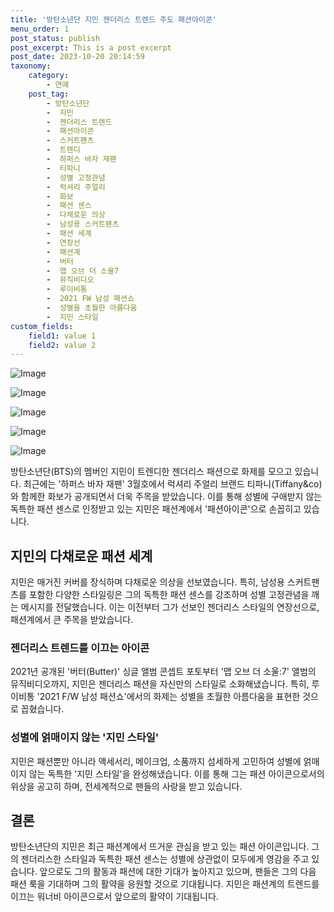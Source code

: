 ```yaml
---
title: '방탄소년단 지민 젠더리스 트렌드 주도 패션아이콘'
menu_order: 1
post_status: publish
post_excerpt: This is a post excerpt
post_date: 2023-10-20 20:14:59
taxonomy:
    category:
        - 연예
    post_tag:
        - 방탄소년단
        -  지민
        -  젠더리스 트렌드
        -  패션아이콘
        -  스커트팬츠
        -  트렌디
        -  하퍼스 바자 재팬
        -  티파니
        -  성별 고정관념
        -  럭셔리 주얼리
        -  화보
        -  패션 센스
        -  다채로운 의상
        -  남성용 스커트팬츠
        -  패션 세계
        -  연장선
        -  패션계
        -  버터
        -  맵 오브 더 소울7
        -  뮤직비디오
        -  루이비통
        -  2021 FW 남성 패션쇼
        -  성별을 초월한 아름다움
        -  지민 스타일
custom_fields:
    field1: value 1
    field2: value 2
---
```


![Image](https://mimgnews.pstatic.net/image/108/2024/02/07/0003213497_001_20240207090201209.jpg?type=w540)

![Image](https://ssl.pstatic.net/mimgnews/image/108/2024/02/07/0003213497_002_20240207090201406.jpg?type=w540)

![Image](https://mimgnews.pstatic.net/image/108/2024/02/07/0003213497_003_20240207090201611.jpg?type=w540)

![Image](https://ssl.pstatic.net/mimgnews/image/108/2024/02/07/0003213497_004_20240207090201902.jpg?type=w540)

![Image](https://mimgnews.pstatic.net/image/108/2024/02/07/0003213497_005_20240207090202189.jpg?type=w540)


방탄소년단(BTS)의 멤버인 지민이 트렌디한 젠더리스 패션으로 화제를 모으고 있습니다. 최근에는 '하퍼스 바자 재팬' 3월호에서 럭셔리 주얼리 브랜드 티파니(Tiffany&co)와 함께한 화보가 공개되면서 더욱 주목을 받았습니다. 이를 통해 성별에 구애받지 않는 독특한 패션 센스로 인정받고 있는 지민은 패션계에서 '패션아이콘'으로 손꼽히고 있습니다.

## 지민의 다채로운 패션 세계
지민은 매거진 커버를 장식하며 다채로운 의상을 선보였습니다. 특히, 남성용 스커트팬츠를 포함한 다양한 스타일링은 그의 독특한 패션 센스를 강조하며 성별 고정관념을 깨는 메시지를 전달했습니다. 이는 이전부터 그가 선보인 젠더리스 스타일의 연장선으로, 패션계에서 큰 주목을 받았습니다.

### 젠더리스 트렌드를 이끄는 아이콘
2021년 공개된 '버터(Butter)' 싱글 앨범 콘셉트 포토부터 '맵 오브 더 소울:7' 앨범의 뮤직비디오까지, 지민은 젠더리스 패션을 자신만의 스타일로 소화해냈습니다. 특히, 루이비통 '2021 F/W 남성 패션쇼'에서의 화제는 성별을 초월한 아름다움을 표현한 것으로 꼽혔습니다.

### 성별에 얽매이지 않는 '지민 스타일'
지민은 패션뿐만 아니라 액세서리, 메이크업, 소품까지 섬세하게 고민하여 성별에 얽매이지 않는 독특한 '지민 스타일'을 완성해냈습니다. 이를 통해 그는 패션 아이콘으로서의 위상을 공고히 하며, 전세계적으로 팬들의 사랑을 받고 있습니다.

## 결론
방탄소년단의 지민은 최근 패션계에서 뜨거운 관심을 받고 있는 패션 아이콘입니다. 그의 젠더리스한 스타일과 독특한 패션 센스는 성별에 상관없이 모두에게 영감을 주고 있습니다. 앞으로도 그의 활동과 패션에 대한 기대가 높아지고 있으며, 팬들은 그의 다음 패션 룩을 기대하며 그의 활약을 응원할 것으로 기대됩니다. 지민은 패션계의 트렌드를 이끄는 워너비 아이콘으로서 앞으로의 활약이 기대됩니다.
